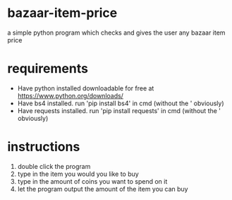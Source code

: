 # bazaar-item-price
a simple python program which checks and gives the user any bazaar item price

# requirements
- Have python installed
    downloadable for free at https://www.python.org/downloads/
- Have bs4 installed.
    run 'pip install bs4' in cmd (without the ' obviously)
- Have requests installed.
    run 'pip install requests' in cmd (without the ' obviously)
    
# instructions
1. double click the program
2. type in the item you would you like to buy
3. type in the amount of coins you want to spend on it
4. let the program output the amount of the item you can buy
